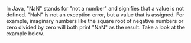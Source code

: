 In Java, "NaN" stands for "not a number" and signifies that a value is not defined. "NaN" is not an exception error, but a value that is assigned. For example, imaginary numbers like the square root of negative numbers or zero divided by zero will both print "NaN" as the result. Take a look at the example below.

